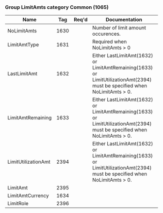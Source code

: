 ### Group LimitAmts category Common (1065)

| Name                | Tag  | Req'd | Documentation                                                                                                             |
|---------------------|------|----------|---------------------------------------------------------------------------------------------------------------------------|
| NoLimitAmts         | 1630 |       | Number of limit amount occurences.                                                                                        |
| LimitAmtType        | 1631 |       | Required when NoLimitAmts > 0                                                                                             |
| LastLimitAmt        | 1632 |       | Either LastLimitAmt(1632) or LimitAmtRemaining(1633) or LimitUtilizationAmt(2394) must be specified when NoLimitAmts > 0. |
| LimitAmtRemaining   | 1633 |       | Either LastLimitAmt(1632) or LimitAmtRemaining(1633) or LimitUtilizationAmt(2394) must be specified when NoLimitAmts > 0. |
| LimitUtilizationAmt | 2394 |       | Either LastLimitAmt(1632) or LimitAmtRemaining(1633) or LimitUtilizationAmt(2394) must be specified when NoLimitAmts > 0. |
| LimitAmt            | 2395 |       |                                                                                                                           |
| LimitAmtCurrency    | 1634 |       |                                                                                                                           |
| LimitRole           | 2396 |       |                                                                                                                           |

